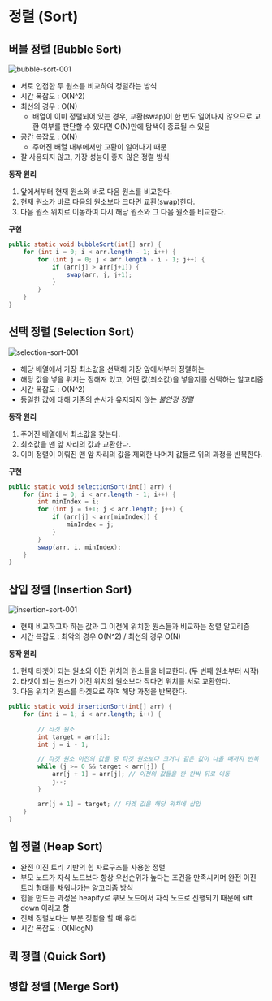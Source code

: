 # 정렬 (Sort)

## 버블 정렬 (Bubble Sort)

![bubble-sort-001](https://github.com/SuhyungK/SuhyungK/assets/97926368/4517194d-3dd1-4242-b365-2e15a7c42363)

- 서로 인접한 두 원소를 비교하여 정렬하는 방식
- 시간 복잡도 : O(N^2)
- 최선의 경우 : O(N)
    - 배열이 이미 정렬되어 있는 경우, 교환(swap)이 한 번도 일어나지 않으므로 교환 여부를 판단할 수 있다면 O(N)만에 탐색이 종료될 수 있음
- 공간 복잡도 : O(N)
    - 주어진 배열 내부에서만 교환이 일어나기 때문
- 잘 사용되지 않고, 가장 성능이 좋지 않은 정렬 방식

**동작 원리**
1. 앞에서부터 현재 원소와 바로 다음 원소를 비교한다.
2. 현재 원소가 바로 다음의 원소보다 크다면 교환(swap)한다.
3. 다음 원소 위치로 이동하여 다시 해당 원소와 그 다음 원소를 비교한다.

**구현**
```java
public static void bubbleSort(int[] arr) {
    for (int i = 0; i < arr.length - 1; i++) {
        for (int j = 0; j < arr.length - i - 1; j++) {
            if (arr[j] > arr[j+1]) {
                swap(arr, j, j+1);
            }
        }
    }
}
```

## 선택 정렬 (Selection Sort)

![selection-sort-001](https://github.com/SuhyungK/SuhyungK/assets/97926368/8cbcbc43-dcdd-48b9-9cd0-595836985b03)

- 해당 배열에서 가장 최소값을 선택해 가장 앞에서부터 정렬하는 
- 해당 값을 넣을 위치는 정해져 있고, 어떤 값(최소값)을 넣을지를 선택하는 알고리즘
- 시간 복잡도 : O(N^2)
- 동일한 값에 대해 기존의 순서가 유지되지 않는 *불안정 정렬*

**동작 원리**
1. 주어진 배열에서 최소값을 찾는다.
2. 최소값을 맨 앞 자리의 값과 교환한다.
3. 이미 정렬이 이뤄진 맨 앞 자리의 값을 제외한 나머지 값들로 위의 과정을 반복한다.

**구현**
```java
public static void selectionSort(int[] arr) {
    for (int i = 0; i < arr.length - 1; i++) {
        int minIndex = i;
        for (int j = i+1; j < arr.length; j++) {
            if (arr[j] < arr[minIndex]) {
                minIndex = j;
            }
        }
        swap(arr, i, minIndex);
    }
}
```

## 삽입 정렬 (Insertion Sort)

![insertion-sort-001](https://github.com/SuhyungK/SuhyungK/assets/97926368/7f40731e-90d5-4ae1-a7fc-b554427e9c59)

- 현재 비교하고자 하는 값과 그 이전에 위치한 원소들과 비교하는 정렬 알고리즘  
- 시간 복잡도 : 최악의 경우 O(N^2) / 최선의 경우 O(N)

**동작 원리**  
1. 현재 타겟이 되는 원소와 이전 위치의 원소들을 비교한다. (두 번째 원소부터 시작)
2. 타겟이 되는 원소가 이전 위치의 원소보다 작다면 위치를 서로 교환한다.
3. 다음 위치의 원소를 타겟으로 하여 해당 과정을 반복한다.

```java
public static void insertionSort(int[] arr) {
    for (int i = 1; i < arr.length; i++) {
        
        // 타겟 원소
        int target = arr[i];
        int j = i - 1;

        // 타겟 원소 이전의 값들 중 타겟 원소보다 크거나 같은 값이 나올 때까지 반복
        while (j >= 0 && target < arr[j]) {
            arr[j + 1] = arr[j]; // 이전의 값들을 한 칸씩 뒤로 이동
            j--;
        }

        arr[j + 1] = target; // 타겟 값을 해당 위치에 삽입
    }
}
```

## 힙 정렬 (Heap Sort)

- 완전 이진 트리 기반의 힙 자료구조를 사용한 정렬
- 부모 노드가 자식 노드보다 항상 우선순위가 높다는 조건을 만족시키며 완전 이진 트리 형태를 채워나가는 알고리즘 방식
- 힙을 만드는 과정은 heapify로 부모 노드에서 자식 노드로 진행되기 때문에 sift down 이라고 함
- 전체 정렬보다는 부분 정렬을 할 때 유리
- 시간 복잡도 : O(NlogN)

## 퀵 정렬 (Quick Sort)

## 병합 정렬 (Merge Sort)


